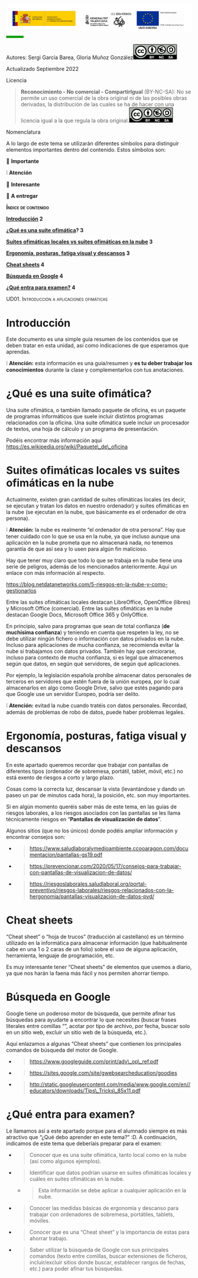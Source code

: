 ![](media/image3.png)![short line](media/image5.png)

Autores: Sergi García Barea, Gloria Muñoz González![](media/image1.png)

Actualizado Septiembre 2022

Licencia

> **Reconocimiento - No comercial - CompartirIgual** (BY-NC-SA): No se permite un uso comercial de la obra original ni de las posibles obras derivadas, la distribución de las cuales se ha de hacer con una licencia igual a la que regula la obra original.![](media/image1.png)

Nomenclatura

A lo largo de este tema se utilizarán diferentes símbolos para distinguir elementos importantes dentro del contenido. Estos símbolos son:

📖 **Importante**

❕ **Atención**

💬 **Interesante**

📕 **A entregar**

**<span class="smallcaps">Índice de contenido</span>**

**[Introducción](#introducción) 2**

**¿[Qué es una suite ofimática](#qué-es-una-suite-ofimática)? 3**

**[Suites ofimáticas locales vs suites ofimáticas en la nube](#suites-ofimáticas-locales-vs-suites-ofimáticas-en-la-nube) 3**

**[Ergonomía, posturas, fatiga visual y descansos](#ergonomía-posturas-fatiga-visual-y-descansos) 3**

**[Cheat sheets](#cheat-sheets) 4**

**[Búsqueda en Google](#búsqueda-en-google) 4**

**[¿Qué entra para examen?](#qué-entra-para-examen) 4**

<span class="smallcaps">UD01. Introducción a aplicaciones ofimáticas</span>

# Introducción

Este documento es una simple guía resumen de los contenidos que se deben tratar en esta unidad, así como indicaciones de que esperamos que aprendas.

❕ **Atención:** esta información es una guía/resumen y **<span class="underline">es tu deber trabajar los conocimientos</span>** durante la clase y complementarlos con tus anotaciones.

# ¿Qué es una suite ofimática?

Una suite ofimática, o también llamado paquete de oficina, es un paquete de programas informáticos que suele incluir distintos programas relacionados con la oficina. Una suite ofimática suele incluir un procesador de textos, una hoja de cálculo y un programa de presentación.

Podéis encontrar más información aquí [<span class="underline">https://es.wikipedia.org/wiki/Paquete\_de\_oficina</span>](https://es.wikipedia.org/wiki/Paquete_de_oficina)

# Suites ofimáticas locales vs suites ofimáticas en la nube

Actualmente, existen gran cantidad de suites ofimáticas locales (es decir, se ejecutan y tratan los datos en nuestro ordenador) y suites ofimáticas en la nube (se ejecutan en la nube, que básicamente es el ordenador de otra persona).

❕ **Atención:** la nube es realmente “el ordenador de otra persona”. Hay que tener cuidado con lo que se usa en la nube, ya que incluso aunque una aplicación en la nube prometa que no almacenará nada, no tenemos garantía de que así sea y lo usen para algún fin malicioso.

Hay que tener muy claro que todo lo que se trabaja en la nube tiene una serie de peligros, además de los mencionados anteriormente. Aquí un enlace con más información al respecto.

[<span class="underline">https://blog.netdatanetworks.com/5-riesgos-en-la-nube-y-como-gestionarlos</span>](https://blog.netdatanetworks.com/5-riesgos-en-la-nube-y-como-gestionarlos)

Entre las suites ofimáticas locales destacan LibreOffice, OpenOffice (libres) y Microsoft Office (comercial). Entre las suites ofimáticas en la nube destacan Google Docs, Microsoft Office 365 y OnlyOffice.

En principio, salvo para programas que sean de total confianza (**<span class="underline">de muchísima confianza</span>**) y teniendo en cuenta que respeten la ley, no se debe utilizar ningún fichero o información con datos privados en la nube. Incluso para aplicaciones de mucha confianza, se recomienda evitar la nube si trabajamos con datos privados. También hay que cerciorarse, incluso para contexto de mucha confianza, si es legal que almacenemos según que datos, en según qué servidores, de según qué aplicaciones.

Por ejemplo, la legislación española prohíbe almacenar datos personales de terceros en servidores que estén fuera de la unión europea, por lo cual almacenarlos en algo como Google Drive, salvo que estés pagando para que Google use un servidor Europeo, podría ser delito.

❕ **Atención:** evitad la nube cuando tratéis con datos personales. Recordad, además de problemas de robo de datos, puede haber problemas legales.

# Ergonomía, posturas, fatiga visual y descansos

En este apartado queremos recordar que trabajar con pantallas de diferentes tipos (ordenador de sobremesa, portátil, tablet, móvil, etc.) no está exento de riesgos a corto y largo plazo.

Cosas como la correcta luz, descansar la vista (levantándose y dando un paseo un par de minutos cada hora), la posición, etc. son muy importantes.

Si en algún momento queréis saber más de este tema, en las guías de riesgos laborales, a los riesgos asociados con las pantallas se les llama técnicamente riesgos en “**<span class="underline">Pantallas de visualización de datos</span>**”.

Algunos sitios (que no los únicos) donde podéis ampliar información y encontrar consejos son:

  - > [<span class="underline">https://www.saludlaboralymedioambiente.ccooaragon.com/documentacion/pantallas-gs19.pdf</span>](https://www.saludlaboralymedioambiente.ccooaragon.com/documentacion/pantallas-gs19.pdf)

  - > [<span class="underline">https://prevencionar.com/2020/05/17/consejos-para-trabajar-con-pantallas-de-visualizacion-de-datos/</span>](https://prevencionar.com/2020/05/17/consejos-para-trabajar-con-pantallas-de-visualizacion-de-datos/)

  - > [<span class="underline">https://riesgoslaborales.saludlaboral.org/portal-preventivo/riesgos-laborales/riesgos-relacionados-con-la-hergonomia/pantallas-visualizacion-de-datos-pvd/</span>](https://riesgoslaborales.saludlaboral.org/portal-preventivo/riesgos-laborales/riesgos-relacionados-con-la-hergonomia/pantallas-visualizacion-de-datos-pvd/)

# Cheat sheets

“Cheat sheet” o “hoja de trucos” (traducción al castellano) es un término utilizado en la informática para almacenar información (que habitualmente cabe en una 1 o 2 caras de un folio) sobre el uso de alguna aplicación, herramienta, lenguaje de programación, etc.

Es muy interesante tener “Cheat sheets” de elementos que usemos a diario, ya que nos harán la faena más fácil y nos permiten ahorrar tiempo.

# Búsqueda en Google

Google tiene un poderoso motor de búsqueda, que permite afinar tus búsquedas para ayudarte a encontrar lo que necesites (buscar frases literales entre comillas “”, acotar por tipo de archivo, por fecha, buscar solo en un sitio web, excluir un sitio web de la búsqueda, etc.).

Aquí enlazamos a algunas “Cheat sheets” que contienen los principales comandos de búsqueda del motor de Google.

  - > [<span class="underline">https://www.googleguide.com/print/adv\_op\_ref.pdf</span>](https://www.googleguide.com/print/adv_op_ref.pdf)

  - > [<span class="underline">https://sites.google.com/site/gwebsearcheducation/goodies</span>](https://sites.google.com/site/gwebsearcheducation/goodies)

  - > [<span class="underline">http://static.googleusercontent.com/media/www.google.com/en//educators/downloads/Tips\_Tricks\_85x11.pdf</span>](http://static.googleusercontent.com/media/www.google.com/en//educators/downloads/Tips_Tricks_85x11.pdf)

# ¿Qué entra para examen?

Le llamamos así a este apartado porque para el alumnado siempre es más atractivo que “¿Qué debo aprender en este tema?” :D. A continuación, indicamos de este tema que deberíais preparar para el examen:

  - > Conocer que es una suite ofimática, tanto local como en la nube (así como algunos ejemplos).

  - > Identificar que datos podrían usarse en suites ofimáticas locales y cuáles en suites ofimáticas en la nube.
    
      - > Esta información se debe aplicar a cualquier aplicación en la nube.

  - > Conocer las medidas básicas de ergonomía y descanso para trabajar con ordenadores de sobremesa, portátiles, tablets, móviles.

  - > Conocer que es una “Cheat sheet” y la importancia de estas para ahorrar trabajo.

  - > Saber utilizar la búsqueda de Google con sus principales comandos (texto entre comillas, buscar extensiones de ficheros, incluir/excluir sitios donde buscar, establecer rangos de fechas, etc.) para poder afinar tus búsquedas.
